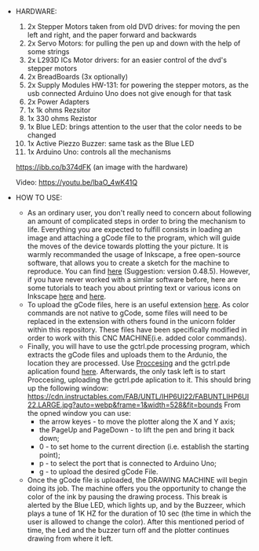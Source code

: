 - HARDWARE: 
     1. 2x Stepper Motors taken from old DVD drives: for moving the pen left and right, and the paper forward and backwards
     2. 2x Servo Motors: for pulling the pen up and down with the help of some strings
     3. 2x L293D ICs Motor drivers: for an easier control of the dvd's stepper motors
     4. 2x BreadBoards (3x optionally)
     5. 2x Supply Modules HW-131: for powering the stepper motors, as the usb connected Arduino Uno does not give enough for that task
     6. 2x Power Adapters
     7. 1x 1k ohms Rezsitor
     8. 1x 330 ohms Rezistor
     9. 1x Blue LED: brings attention to the user that the color needs to be changed
     10. 1x Active Piezzo Buzzer: same task as the Blue LED
     11. 1x Arduino Uno: controls all the mechanisms
     
     https://ibb.co/b374dFK (an image with the hardware)
     
     Video: https://youtu.be/lbaO_4wK41Q
     
     
 - HOW TO USE:
     - As an ordinary user, you don't really need to concern about following an amount of complicated steps in order to bring the mechanism to life. Everything you are expected to fulfill consists in loading an image and attaching a gCode file to the program, which will guide the moves of the device towards plotting the your picture.
     It is warmly recommanded the usage of Inkscape, a free open-source software, that allows you to create a sketch for the machine to reproduce. You can find [here](https://inkscape.org/release/inkscape-0.92.4/) (Suggestion: version 0.48.5). However, if you have never worked with a similar software before, here are some tutorials to teach you about printing text or various icons on Inkscape [here](https://youtu.be/KD50yDop8kQ) and [here](https://youtu.be/7BFa0k6FJcc).
     - To upload the gCode files, here is an useful extension [here](https://github.com/martymcguire/inkscape-unicorn). As color commands are not native to gCode, some files will need to be replaced in the extension with others found in the unicorn folder within this repository. These files have been specifically modified in order to work with this CNC MACHINE(i.e. added color commands).
     - Finally, you will have to use the gctrl.pde processing program, which extracts the gCode files and uploads them to the Ardunio, the location they are processed. Use [Proccesing](https://processing.org/) and the gctrl.pde aplication found [here](https://github.com/damellis/gctrl/blob/master/gctrl.pde). Afterwards, the only task left is to start Proccesing, uploading the gctrl.pde aplication to it.
 This should bring up the following window: https://cdn.instructables.com/FAB/UNTL/IHP6UI22/FABUNTLIHP6UI22.LARGE.jpg?auto=webp&frame=1&width=528&fit=bounds
     From the opned window you can use:
          - the arrow keyes - to move the plotter along the X and Y axis;
          - the PageUp and PageDown - to lift the pen and bring it back down;
          - 0 - to set home to the current direction (i.e. establish the starting point); 
          - p - to select the port that is connected to Arduino Uno;
          - g - to upload the desired gCode File. 
     - Once the gCode file is uploaded, the DRAWING MACHINE will begin doing its job. The machine offers you the opportunity to change the color of the ink by pausing the drawing process. This break is alerted by the Blue LED, which lights up, and by the Buzzeer, which plays a tune of 1K HZ for the duration of 10 sec (the time in which the user is allowed to change the color). After this mentioned period of time, the Led and the buzzer turn off and the plotter continues drawing from where it left.  
